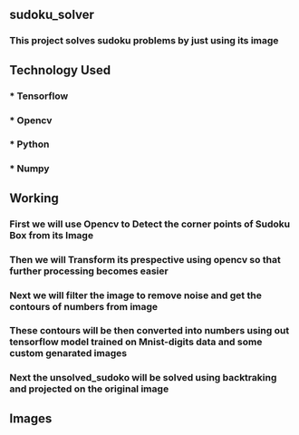 ## sudoku_solver
### This project solves sudoku problems by just using its image 

## Technology Used 
 ### * Tensorflow 
 ### * Opencv 
 ### * Python  
 ### * Numpy 
 
## Working 
 ### First we will use Opencv to Detect the corner points of Sudoku Box from its Image 
 ### Then we will Transform its prespective using opencv so that further processing becomes easier
 ### Next we will filter the image to remove noise and get the contours of numbers from image
 ### These contours will be then converted into numbers using out tensorflow model trained on Mnist-digits data and some custom genarated images 
 ### Next the unsolved_sudoko will be solved using backtraking and projected on the original image

## Images 
 

